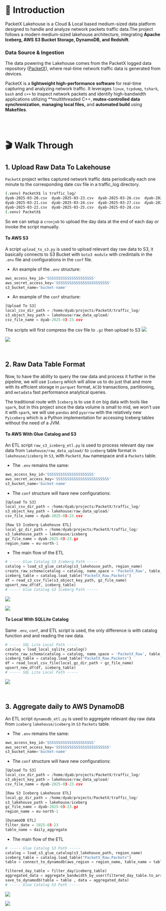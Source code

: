 <!-- ![](images/packetx1.png) -->

# **📡 Introduction**
PacketX Lakehouse is a Cloud & Local based medium-sized data platform designed to handle and analyze network packets traffic data.The project follows a modern medium-sized lakehouse architecture, integrating **Apache Iceberg, AWS S3 Bucket Storage, DynamoDB, and Redshift**.


### Data Source & Ingestion
The data powering the Lakehouse comes from the PacketX logged data repository ([PacketX](https://github.com/eslamdyab21/PacketX)), where real-time network traffic data is generated from devices.

PacketX is a **lightweight high-performance software** for real-time capturing and analyzing network traffic. It leverages `linux`, `tcpdump`, `tshark`, `bash` and `c++` to inspect network packets and identify high-bandwidth applications utilizing **multithreaded C++, **mutex-controlled data synchronization**, **managing local files,** and **automated build** using **Makefiles**.



<br/>
<br/>


# **🎬 Walk Through**
## 1. Upload Raw Data To Lakehouse
`PacketX` project writes captured network traffic data periodically each one minute to the corresponding date csv file in a traffic_log directory.

```bash
(.venv) PacketX$ ls traffic_log/
dyab-2025-03-20.csv  dyab-2025-03-23.csv  dyab-2025-03-26.csv  dyab-2025-03-29.csv
dyab-2025-03-21.csv  dyab-2025-03-24.csv  dyab-2025-03-27.csv  dyab-2025-03-30.csv
dyab-2025-03-22.csv  dyab-2025-03-25.csv  dyab-2025-03-28.csv
(.venv) PacketX$
```

So we can setup a `cronjob` to upload the day data at the end of each day or invoke the script manually.

#### To AWS S3
A script `upload_to_s3.py` is used to upload relevant day raw data to S3, it basically connects to S3 Bucket with `boto3 module` with credintails in the `.env` file and configurations in the `conf` file.

- An example of the `.env` structure:
```python
aws_access_key_id='SSSSSSSSSSSSSSSSSSSSS'
aws_secret_access_key='SSSSSSSSSSSSSSSSSSSSSSSS'
s3_bucket_name='bucket-name'
```

- An example of the `conf` structure:
```python
[Upload To S3]
local_csv_dir_path = /home/dyab/projects/PacketX/traffic_log/
s3_object_key_path = lakehouse/raw_data_upload/
csv_file_name = dyab-2025-03-23.csv
```

The scripts will first compress the csv file to `.gz` then upload to S3
![](images/upload_to_s3.png)

![](images/s3_raw.png)



<br/>

## 2. Raw Data Table Format
Now, to have the ability to query the raw data and process it further in the pipeline, we will use `Iceberg` which will allow us to do just that and more with its efficient storage in `parquet` format, `ACID` transactions, partitioning, and `metadata` fast performance analytical queries. 

The traditional route with `Iceberg` is to use it on big data with tools like `spark`, but in this project since the data volume is small to mid, we won't use it with `spark`, we will use `pandas` and `pyarrow` with the relatively new `Pyiceberg` which is a Python implementation for accessing Iceberg tables without the need of a JVM.

#### To AWS With Glue Catalog and S3
An ETL script `raw_s3_iceberg_etl.py` is used to process relevant day raw data from `lakehouse/raw_data_upload/` to `iceberg` table format in `lakehouse/iceberg` in `S3`, with `PacketX_Raw` namespace and a `Packets` table.

- The `.env` remains the same:
```python
aws_access_key_id='SSSSSSSSSSSSSSSSSSSSS'
aws_secret_access_key='SSSSSSSSSSSSSSSSSSSSSSSS'
s3_bucket_name='bucket-name'
```

- The `conf` structure will have new configurations:
```python
[Upload To S3]
local_csv_dir_path = /home/dyab/projects/PacketX/traffic_log/
s3_object_key_path = lakehouse/raw_data_upload/
csv_file_name = dyab-2025-03-23.csv

[Raw S3 Iceberg Lakehouse ETL]
local_gz_dir_path = /home/dyab/projects/PacketX/traffic_log/
s3_lakehouse_path = lakehouse/iceberg
gz_file_name = dyab-2025-03-23.gz
region_name = eu-north-1
```

- The main flow of the ETL
```python
# ----- Glue Catalog S3 Iceberg Path -----
catalog = load_s3_glue_catalog(s3_lakehouse_path, region_name)
create_raw_schema(catalog = catalog, name_space = 'PacketX_Raw', table_name = 'Packets')
iceberg_table = catalog.load_table("PacketX_Raw.Packets")
df = read_s3_csv_file(s3_object_key_path, gz_file_name)
upsert_new_df(df, iceberg_table)
# ----- Glue Catalog S3 Iceberg Path -----
```
![](images/raw_s3_iceberg_glue.png)

![](images/s3_iceberg.png)


#### To Local With SQLLite Catalog
Same `.env`, `conf`, and ETL script is used, the only difference is with catalog function and and reading the raw data.
```python
# ----- SQL Lite Local Path -----
catalog = load_local_sqlite_catalog()
create_raw_schema(catalog = catalog, name_space = 'PacketX_Raw', table_name = 'Packets')
iceberg_table = catalog.load_table("PacketX_Raw.Packets")
df = read_local_csv_file(local_gz_dir_path + gz_file_name)
upsert_new_df(df, iceberg_table)
# ----- SQL Lite Local Path -----
```

![](images/iceberg_packets_table.png)

<br/>

## 3. Aggregate daily to AWS DynamoDB
An ETL script `dynamodb_etl.py` is used to aggregate relevant day raw data from `iceberg` `lakehouse/iceberg` in `S3` `Packets` table.

- The `.env` remains the same:
```python
aws_access_key_id='SSSSSSSSSSSSSSSSSSSSS'
aws_secret_access_key='SSSSSSSSSSSSSSSSSSSSSSSS'
s3_bucket_name='bucket-name'
```

- The `conf` structure will have new configurations:
```python
[Upload To S3]
local_csv_dir_path = /home/dyab/projects/PacketX/traffic_log/
s3_object_key_path = lakehouse/raw_data_upload/
csv_file_name = dyab-2025-03-23.csv

[Raw S3 Iceberg Lakehouse ETL]
local_gz_dir_path = /home/dyab/projects/PacketX/traffic_log/
s3_lakehouse_path = lakehouse/iceberg
gz_file_name = dyab-2025-03-23.gz
region_name = eu-north-1

[DynamoDB ETL]
filter_date = 2025-03-23
table_name = daily_aggregate 
```

- The main flow of the ETL
```python
# ----- Glue Catalog S3 Path -----
catalog = load_s3_glue_catalog(s3_lakehouse_path, region_name)
iceberg_table = catalog.load_table("PacketX_Raw.Packets")
table = connect_to_dynamodb(aws_region = region_name, table_name = table_name)

filtered_day_table = filter_day(iceberg_table)
aggregated_data = aggregate_bandwidth_by_user(filtered_day_table.to_arrow(), filter_date)
save_to_dynamodb(table = table , data = aggregated_data)
# ----- Glue Catalog S3 Path -----
```
![](images/dynamodb_aws_script.png)

![](images/dynamodb_aws.png)
